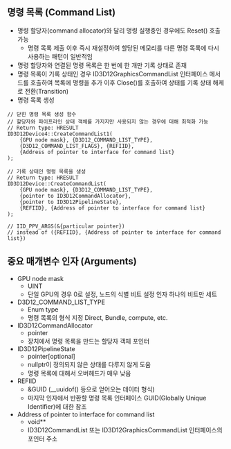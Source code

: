 ## 명령 목록 (Command List)
- 명령 할당자(command allocator)와 달리 명령 실행중인 경우에도 Reset() 호출 가능
  - 명령 목록 제출 이후 즉시 재설정하여 할당된 메모리를 다른 명령 목록에 다시 사용하는 패턴이 일반적임
- 명령 할당자와 연결된 명령 목록은 한 번에 한 개만 기록 상태로 존재
- 명령 목록이 기록 상태인 경우 ID3D12GraphicsCommandList 인터페이스 메서드를 호출하여 목록에 명령을 추가 이후 Close()를 호출하여 상태를 기록 상태 해제로 전환(Transition)
- 명령 목록 생성 
```
// 닫힌 명령 목록 생성 함수 
// 할당자와 파이프라인 상태 객체를 가지지만 사용되지 않는 경우에 대해 최적화 가능
// Return type: HRESULT
ID3D12Device4::CreateCommandList1(
    {GPU node mask}, {D3D12_COMMAND_LIST_TYPE}, 
    {D3D12_COMMAND_LIST_FLAGS}, {REFIID}, 
    {Address of pointer to interface for command list}
);

// 기록 상태인 명령 목록을 생성
// Return type: HRESULT
ID3D12Device::CreateCommandList(
    {GPU node mask}, {D3D12_COMMAND_LIST_TYPE}, 
    {pointer to ID3D12CommandAllocator},  
    {pointer to ID3D12PipelineState}, 
    {REFIID}, {Address of pointer to interface for command list}
);

// IID_PPV_ARGS(&{particular pointer})
// instead of ({REFIID}, {Address of pointer to interface for command list})
```
## 중요 매개변수 인자 (Arguments)
- GPU node mask
  - UINT
  - 단일 GPU의 경우 0로 설정, 노드의 식별 비트 설정 인자 하나의 비트만 세트
- D3D12_COMMAND_LIST_TYPE
  - Enum type
  - 명령 목록의 형식 지정 Direct, Bundle, compute, etc.
- ID3D12CommandAllocator
  - pointer
  - 장치에서 명령 목록을 만드는 할당자 객체 포인터 
- ID3D12PipelineState
  - pointer[optional]
  - nullptr이 정의되지 않은 상태를 다루지 않게 도움
  - 명령 목록에 대해서 오버헤드가 매우 낮음
- REFIID
  - &GUID (__uuidof() 등으로 얻어오는 데이터 형식)
  - 마지막 인자에서 반환할 명령 목록 인터페이스 GUID(Globally Unique Identifier)에 대한 참조
- Address of pointer to interface for command list
  - void**
  - ID3D12CommandList 또는 ID3D12GraphicsCommandList 인터페이스의 포인터 주소
